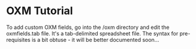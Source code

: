 OXM Tutorial
============

To add custom OXM fields, go into the /oxm directory and edit the oxmfields.tab
file. It's a tab-delimited spreadsheet file. The syntax for pre-requisites is 
a bit obtuse - it will be better documented soon...